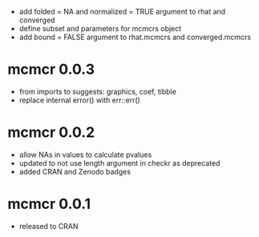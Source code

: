 - add folded = NA and normalized = TRUE argument to rhat and converged
- define subset and parameters for mcmcrs object
- add bound = FALSE argument to rhat.mcmcrs and converged.mcmcrs

# mcmcr 0.0.3

- from imports to suggests: graphics, coef, tibble
- replace internal error() with err::err()

# mcmcr 0.0.2

- allow NAs in values to calculate pvalues
- updated to not use length argument in checkr as deprecated
- added CRAN and Zenodo badges

# mcmcr 0.0.1

- released to CRAN
